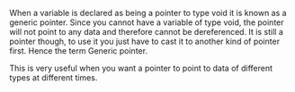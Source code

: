 When a variable is declared as being a pointer to type void it is known as a generic pointer. Since you cannot have a variable of type void, the pointer will not point to any data and therefore cannot be dereferenced. It is still a pointer though, to use it you just have to cast it to another kind of pointer first. Hence the term Generic pointer.

This is very useful when you want a pointer to point to data of different types at different times.
